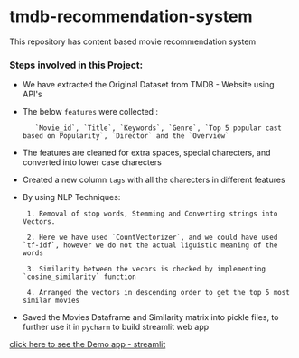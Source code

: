 # tmdb-recommendation-system

This repository has content based movie recommendation  system



### Steps involved in this Project:

- We have extracted the Original Dataset from TMDB - Website using API's 
- The below `features` were collected :
         
         `Movie_id`, `Title`, `Keywords`, `Genre`, `Top 5 popular cast based on Popularity`, `Director` and the `Overview`
         
- The features are cleaned for extra spaces, special charecters, and converted into lower case charecters
- Created a new column `tags` with all the charecters in different features
- By using NLP Techniques:
       
       1. Removal of stop words, Stemming and Converting strings into Vectors. 
       
       2. Here we have used `CountVectorizer`, and we could have used `tf-idf`, however we do not the actual liguistic meaning of the words
       
       3. Similarity between the vecors is checked by implementing `cosine_similarity` function
       
       4. Arranged the vectors in descending order to get the top 5 most similar movies
       
- Saved the Movies Dataframe and Similarity matrix into pickle files, to further use it in `pycharm` to build streamlit web app 


[click here to see the Demo app - streamlit](https://share.streamlit.io/rajshekar-2021/tmdb-recommendation-system/main/tmdb-app-final.py)

